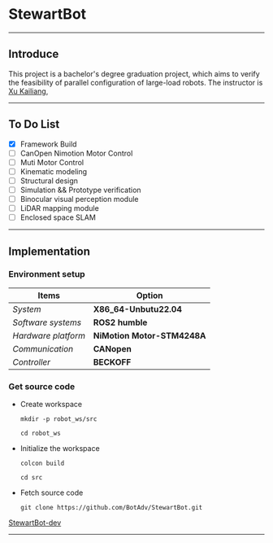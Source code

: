# StewartBot

____

## Introduce

This project is a bachelor's degree graduation project, which aims to verify the feasibility of parallel configuration of large-load robots.
The instructor is [Xu Kailiang](https://zdh.xaut.edu.cn/info/1043/1330.htm),

____

## To Do List

- [x] Framework Build  
- [ ] CanOpen Nimotion Motor Control  
- [ ] Muti Motor Control  
- [ ] Kinematic modeling  
- [ ] Structural design
- [ ] Simulation && Prototype verification  
- [ ] Binocular visual perception module  
- [ ] LiDAR mapping module
- [ ] Enclosed space SLAM

____

## Implementation

### Environment setup

| Items      | Option |  
| ----------- | ----------- |  
|*System* |**X86_64-Unbutu22.04** |  
|*Software systems* |**ROS2 humble**  |  
|*Hardware platform* |**NiMotion Motor-STM4248A** |  
|*Communication* |**CANopen** |  
|*Controller* |**BECKOFF**|  

### Get source code  

- Create workspace

  ```shell
  mkdir -p robot_ws/src
  ```  

  ```shell
  cd robot_ws
  ```  

- Initialize the workspace  

  ```shell
  colcon build
  ```  

  ```shell
  cd src
  ```  

- Fetch source code  

  ```shell
  git clone https://github.com/BotAdv/StewartBot.git
  ```

[StewartBot-dev](https://github.com/BotAdv/StewartBot.git)

____
